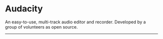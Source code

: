 # Audacity

An easy-to-use, multi-track audio editor and recorder. Developed by a group of volunteers as open source.

---